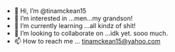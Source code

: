 - 👋 Hi, I’m @tinamckean15
- 👀 I’m interested in ...men...my grandson! 
- 🌱 I’m currently learning ...all kindz of shit! 
- 💞️ I’m looking to collaborate on ...idk yet. sooo much. 
- 📫 How to reach me ...
tinamckean15@yahoo.com
<!---
tinamckean15/tinamckean15 is a ✨ special ✨ repository because its `README.md` (this file) appears on your GitHub profile.
You can click the Preview link to take a look at your changes.
--->
